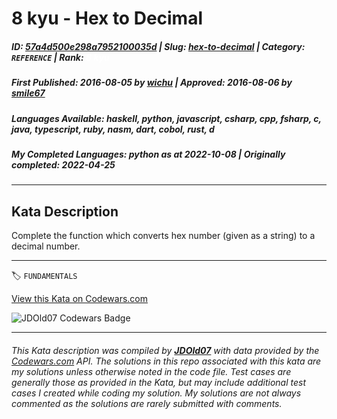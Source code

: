 # 8 kyu - Hex to Decimal

##### **ID**: [57a4d500e298a7952100035d](https://www.codewars.com/kata/57a4d500e298a7952100035d) | **Slug**: [hex-to-decimal](https://www.codewars.com/kata/57a4d500e298a7952100035d) | **Category**: `REFERENCE` | **Rank**: <span style="color:white">8 kyu</span>

##### **First Published**: 2016-08-05 ***by*** [wichu](https://www.codewars.com/users/wichu) | **Approved**: 2016-08-06 ***by*** [smile67](https://www.codewars.com/users/smile67)

##### **Languages Available**: haskell, python, javascript, csharp, cpp, fsharp, c, java, typescript, ruby, nasm, dart, cobol, rust, d

##### **My Completed Languages**: python ***as at*** 2022-10-08 | **Originally completed**: 2022-04-25

---

## Kata Description


Complete the function which converts hex number (given as a string) to a decimal number.

---


🏷 `FUNDAMENTALS`


[View this Kata on Codewars.com](https://www.codewars.com/kata/57a4d500e298a7952100035d)

![](https://www.codewars.com/users/jdold07/badges/large "JDOld07 Codewars Badge")

---

###### *This Kata description was compiled by [**JDOld07**](https://tpstech.dev) with data provided by the [Codewars.com](https://www.codewars.com) API.  The solutions in this repo associated with this kata are my solutions unless otherwise noted in the code file.  Test cases are generally those as provided in the Kata, but may include additional test cases I created while coding my solution.  My solutions are not always commented as the solutions are rarely submitted with comments.*
